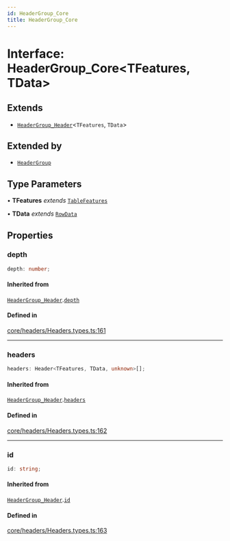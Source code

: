 ```yaml
---
id: HeaderGroup_Core
title: HeaderGroup_Core
---
```


# Interface: HeaderGroup\_Core\<TFeatures, TData\>

## Extends

- [`HeaderGroup_Header`](headergroup_header.md)\<`TFeatures`, `TData`\>

## Extended by

- [`HeaderGroup`](headergroup.md)

## Type Parameters

• **TFeatures** *extends* [`TableFeatures`](../type-aliases/tablefeatures.md)

• **TData** *extends* [`RowData`](../type-aliases/rowdata.md)

## Properties

### depth

```ts
depth: number;
```

#### Inherited from

[`HeaderGroup_Header`](headergroup_header.md).[`depth`](HeaderGroup_Header.md#depth)

#### Defined in

[core/headers/Headers.types.ts:161](https://github.com/TanStack/table/blob/main/packages/table-core/src/core/headers/Headers.types.ts#L161)

***

### headers

```ts
headers: Header<TFeatures, TData, unknown>[];
```

#### Inherited from

[`HeaderGroup_Header`](headergroup_header.md).[`headers`](HeaderGroup_Header.md#headers)

#### Defined in

[core/headers/Headers.types.ts:162](https://github.com/TanStack/table/blob/main/packages/table-core/src/core/headers/Headers.types.ts#L162)

***

### id

```ts
id: string;
```

#### Inherited from

[`HeaderGroup_Header`](headergroup_header.md).[`id`](HeaderGroup_Header.md#id)

#### Defined in

[core/headers/Headers.types.ts:163](https://github.com/TanStack/table/blob/main/packages/table-core/src/core/headers/Headers.types.ts#L163)

